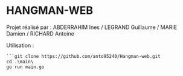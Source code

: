 # HANGMAN-WEB

Projet réalisé par : 
    ABDERRAHIM Ines / LEGRAND Guillaume / MARIE Damien / RICHARD Antoine

Utilisation : 
    
    ```git clone https://github.com/anto95240/Hangman-web.git 
    cd .\main\
    go run main.go
    